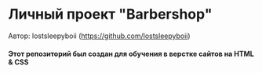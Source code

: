 # Личный проект "Barbershop"
Автор: lostsleepyboii (https://github.com/lostsleepyboii)
#### Этот репозиторий был создан для обучения в верстке сайтов на HTML & CSS
